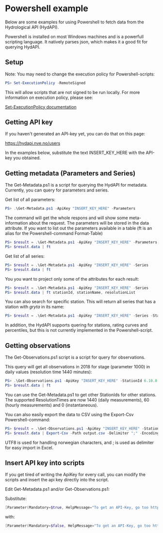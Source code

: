 # Powershell example

Below are some examples for using Powershell to fetch data from the Hydrological API (HydAPI).

Powershell is installed on most Windows machines and is a powerfull scripting language. It natively parses json, which makes it a good fit for querying HydAPI.

## Setup
Note: You may need to change the execution policy for Powershell-scripts:

```powershell
PS> Set-ExecutionPolicy -RemoteSigned
```

This will allow scripts that are not signed to be run locally. For more information on execution policy, please see:

[Set-ExecutionPolicy documentation](https://docs.microsoft.com/en-us/powershell/module/microsoft.powershell.security/set-executionpolicy?view=powershell-6)


## Getting API key 
If you haven't generated an API-key yet, you can do that on this page:

https://hydapi.nve.no/users

In the examples below, substitute the text INSERT_KEY_HERE with the API-key you obtained. 

## Getting metadata (Parameters and Series)

The Get-Metadata.ps1 is a script for querying the HydAPI for metadata. Currently, you can query for parameters and series. 

Get list of all parameters:

```powershell
PS> .\Get-Metadata.ps1 -ApiKey "INSERT_KEY_HERE" -Parameters
```
The command will get the whole respons and will show some meta-information about the request. The parameters will be stored in the data attribute. If you want to list out the parameters available in a table (ft is an alias for the Powershell-command Format-Table)

```powershell
PS> $result = .\Get-Metadata.ps1 -ApiKey "INSERT_KEY_HERE" -Parameters
PS> $result.data | ft
```

Get list of all series:

```powershell
PS> $result = .\Get-Metadata.ps1 -ApiKey "INSERT_KEY_HERE" -Series
PS> $result.data | ft
```

You you want to project only some of the attributes for each result:

```powershell
PS> $result = .\Get-Metadata.ps1 -ApiKey "INSERT_KEY_HERE" -Series
PS> $result.data | ft stationId, stationName, resolutionList
```

You can also search for specific station. This will return all series that has a station with _gryta_ in its name:

```powershell
PS> $result = .\Get-Metadata.ps1 -ApiKey "INSERT_KEY_HERE" -Series -StationName "gryta"
```

In addition, the HydAPI supports quering for stations, rating curves and percentiles, but this is not currently implemented in the Powershell-script.

## Getting observations

The Get-Observations.ps1 script is a script for query for observations. 

This query will get all observations in 2018 for stage (parameter 1000) in daily values (resolution time 1440 minutes):

```powershell
PS> .\Get-Observations.ps1 -ApiKey "INSERT_KEY_HERE" -StationId 6.10.0 -Parameter 1000 -ResolutionTime 1440 -ReferenceTime "2018-01-01/2018-12-31"
PS> $result.data | ft
```

You can use the Get-Metadata.ps1 to get other StationIds for other stations. The supported ResolutionTimes are now 1440 (daily measurements), 60 (hourly measurements) and 0 (instantaneous).


You can also easily export the data to CSV using the Export-Csv Powershell-command: 

```powershell
PS> $result = .\Get-Observations.ps1 -ApiKey "INSERT_KEY_HERE" -StationId 6.10.0 -Parameter 1000 -ResolutionTime 1440 -ReferenceTime "2018-01-01/2018-12-31"
PS> $result.data | Export-Csv -Path output.csv -Delimiter ";" -Encoding UTF8
```

UTF8 is used for handling norwegian characters, and ; is used as delimiter for easy import in Excel.

## Insert API key into scripts
If you get tired of writing the ApiKey for every call, you can modify the scripts and insert the api key directly into the script.

Edit Get-Metadata.ps1 and/or Get-Observations.ps1:

Substitute:
```powershell
[Parameter(Mandatory=$true, HelpMessage="To get an API-Key, go too https://hydapi.nve.no/users")][string] $ApiKey,
```

with:
```powershell
[Parameter(Mandatory=$false, HelpMessage="To get an API-Key, go too https://hydapi.nve.no/users")][string] $ApiKey="INSERT_KEY_HERE",
```
